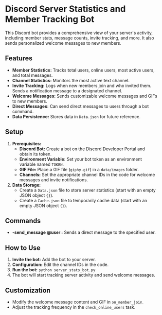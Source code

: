 # Discord Server Statistics and Member Tracking Bot

This Discord bot provides a comprehensive view of your server's activity, including member stats, message counts, invite tracking, and more. It also sends personalized welcome messages to new members.

## Features

* **Member Statistics:** Tracks total users, online users, most active users, and total messages.
* **Channel Statistics:** Monitors the most active text channel.
* **Invite Tracking:** Logs when new members join and who invited them.  Sends a notification message to a designated channel.
* **Welcome Messages:** Sends customizable welcome messages and GIFs to new members.
* **Direct Messages:**  Can send direct messages to users through a bot command.
* **Data Persistence:** Stores data in `Data.json` for future reference.

## Setup

1. **Prerequisites:**
   - **Discord Bot:** Create a bot on the Discord Developer Portal and obtain its token.
   - **Environment Variable:** Set your bot token as an environment variable named `TOKEN`.
   - **GIF File:**  Place a GIF file (`giphy.gif`) in a `data/images` folder.
   - **Channels:** Set the appropriate channel IDs in the code for welcome messages and invite notifications.
2. **Data Storage:**
   - Create a `Data.json` file to store server statistics (start with an empty JSON object `{}`).
   - Create a `Cache.json` file to temporarily cache data (start with an empty JSON object `{}`).

## Commands

* **-send_message @user <content>:** Sends a direct message to the specified user.


## How to Use

1. **Invite the bot:** Add the bot to your server.
2. **Configuration:** Edit the channel IDs in the code.
3. **Run the bot:** `python server_stats_bot.py`
4. The bot will start tracking server activity and send welcome messages.

## Customization

- Modify the welcome message content and GIF in `on_member_join`.
- Adjust the tracking frequency in the `check_online_users` task.
